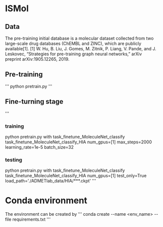 # ISMol

## Data
The pre-training initial database is a molecular dataset collected from two large-scale drug databases (ChEMBL and ZINC), which are publicly available[1].
[1] W. Hu, B. Liu, J. Gomes, M. Zitnik, P. Liang, V. Pande, and J. Leskovec, “Strategies for pre-training graph neural networks,” arXiv preprint arXiv:1905.12265, 2019.

## Pre-training
'''
python pretrain.py
'''
## Fine-turning stage
'''
### training
python pretrain.py with task_finetune_MoleculeNet_classify task_finetune_MoleculeNet_classify_HIA num_gpus=[1] max_steps=2000 learning_rate=1e-5 batch_size=32

### testing
python pretrain.py with task_finetune_MoleculeNet_classify task_finetune_MoleculeNet_classify_HIA num_gpus=[1] test_only=True load_path='./ADMETlab_data/HIA/***.ckpt'
'''

# Conda environment
The environment can be created by
'''
conda create --name <env_name> --file requirements.txt
'''
